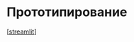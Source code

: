 # Прототипирование

[[streamlit]]

[//begin]: # "Autogenerated link references for markdown compatibility"
[streamlit]: ../notes/streamlit "Streamlit"
[//end]: # "Autogenerated link references"